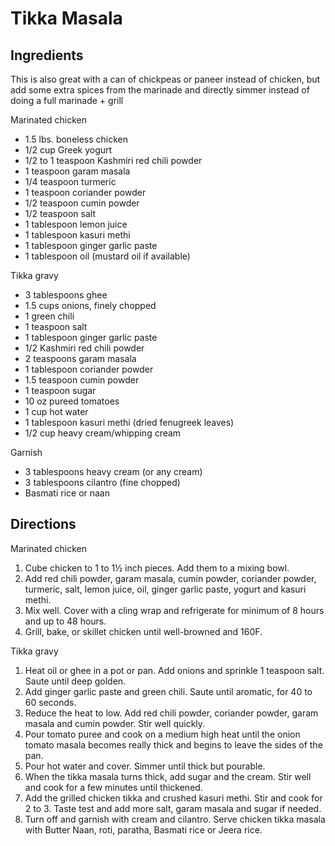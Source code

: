 # Tikka Masala

## Ingredients

This is also great with a can of chickpeas or paneer instead of chicken, but add some extra spices from the marinade and directly simmer instead of doing a full marinade + grill

Marinated chicken
- 1.5 lbs. boneless chicken
- 1/2 cup Greek yogurt
- 1/2 to 1 teaspoon Kashmiri red chili powder
- 1 teaspoon garam masala
- 1/4 teaspoon turmeric
- 1 teaspoon coriander powder
- 1/2 teaspoon cumin powder
- 1/2 teaspoon salt
- 1 tablespoon lemon juice
- 1 tablespoon kasuri methi
- 1 tablespoon ginger garlic paste
- 1 tablespoon oil (mustard oil if available)

Tikka gravy
- 3 tablespoons ghee
- 1.5 cups onions, finely chopped
- 1 green chili
- 1 teaspoon salt
- 1 tablespoon ginger garlic paste
- 1/2 Kashmiri red chili powder
- 2 teaspoons garam masala
- 1 tablespoon coriander powder
- 1.5 teaspoon cumin powder
- 1 teaspoon sugar
- 10 oz pureed tomatoes
- 1 cup hot water
- 1 tablespoon kasuri methi (dried fenugreek leaves)
- 1/2 cup heavy cream/whipping cream

Garnish
- 3 tablespoons heavy cream (or any cream)
- 3 tablespoons cilantro (fine chopped)
- Basmati rice or naan

## Directions

Marinated chicken
1. Cube chicken to 1 to 1½ inch pieces. Add them to a mixing bowl.
2. Add red chili powder, garam masala, cumin powder, coriander powder, turmeric, salt, lemon juice, oil, ginger garlic paste, yogurt and kasuri methi.
3. Mix well. Cover with a cling wrap and refrigerate for minimum of 8 hours and up to 48 hours.
4. Grill, bake, or skillet chicken until well-browned and 160F.

Tikka gravy
1. Heat oil or ghee in a pot or pan. Add onions and sprinkle 1 teaspoon salt. Saute until deep golden.
2. Add ginger garlic paste and green chili. Saute until aromatic, for 40 to 60 seconds.
3. Reduce the heat to low. Add red chili powder, coriander powder, garam masala and cumin powder. Stir well quickly.
4. Pour tomato puree and cook on a medium high heat until the onion tomato masala becomes really thick and begins to leave the sides of the pan.
5. Pour hot water and cover. Simmer until thick but pourable.
6. When the tikka masala turns thick, add sugar and the cream. Stir well and cook for a few minutes until thickened.
7. Add the grilled chicken tikka and crushed kasuri methi. Stir and cook for 2 to 3. Taste test and add more salt, garam masala and sugar if needed.
8. Turn off and garnish with cream and cilantro. Serve chicken tikka masala with Butter Naan, roti, paratha, Basmati rice or Jeera rice.
